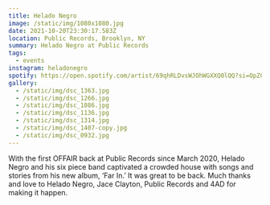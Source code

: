 ```yaml
---
title: Helado Negro
image: /static/img/1080x1080.jpg
date: 2021-10-20T23:30:17.583Z
location: Public Records, Brooklyn, NY
summary: Helado Negro at Public Records
tags:
  - events
instagram: heladonegro
spotify: https://open.spotify.com/artist/69qhRLDvsWJOhWGXXQ0lQQ?si=OpZCjimpQzSyefNY-Acx6A
gallery:
  - /static/img/dsc_1363.jpg
  - /static/img/dsc_1266.jpg
  - /static/img/dsc_1086.jpg
  - /static/img/dsc_1136.jpg
  - /static/img/dsc_1314.jpg
  - /static/img/dsc_1407-copy.jpg
  - /static/img/dsc_0932.jpg
---
```

With the first OFFAIR back at Public Records since March 2020, Helado Negro and his six piece band captivated a crowded house with songs and stories from his new album, ‘Far In.’ It was great to be back. Much thanks and love to Helado Negro, Jace Clayton, Public Records and 4AD for making it happen.